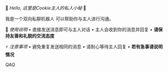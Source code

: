 🌟 *Hello, 这里是Cookie主人的私人小秘* 🌟

我是一个双向私聊机器人
可以帮助你与主人进行沟通。

📌 *使用说明*
• 直接发送消息即可与主人对话
• 主人会收到你的消息并回复
• __请保持友善和礼貌的交流态度__

⚡️ *注意事项*
• 避免重复发送相同的消息
• 请耐心等待主人回复
• __若有急事请说明情况__

*QAQ*
